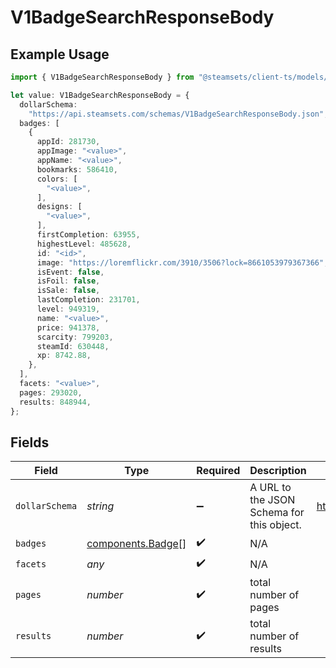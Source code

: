 # V1BadgeSearchResponseBody

## Example Usage

```typescript
import { V1BadgeSearchResponseBody } from "@steamsets/client-ts/models/components";

let value: V1BadgeSearchResponseBody = {
  dollarSchema:
    "https://api.steamsets.com/schemas/V1BadgeSearchResponseBody.json",
  badges: [
    {
      appId: 281730,
      appImage: "<value>",
      appName: "<value>",
      bookmarks: 586410,
      colors: [
        "<value>",
      ],
      designs: [
        "<value>",
      ],
      firstCompletion: 63955,
      highestLevel: 485628,
      id: "<id>",
      image: "https://loremflickr.com/3910/3506?lock=8661053979367366",
      isEvent: false,
      isFoil: false,
      isSale: false,
      lastCompletion: 231701,
      level: 949319,
      name: "<value>",
      price: 941378,
      scarcity: 799203,
      steamId: 630448,
      xp: 8742.88,
    },
  ],
  facets: "<value>",
  pages: 293020,
  results: 848944,
};
```

## Fields

| Field                                                            | Type                                                             | Required                                                         | Description                                                      | Example                                                          |
| ---------------------------------------------------------------- | ---------------------------------------------------------------- | ---------------------------------------------------------------- | ---------------------------------------------------------------- | ---------------------------------------------------------------- |
| `dollarSchema`                                                   | *string*                                                         | :heavy_minus_sign:                                               | A URL to the JSON Schema for this object.                        | https://api.steamsets.com/schemas/V1BadgeSearchResponseBody.json |
| `badges`                                                         | [components.Badge](../../models/components/badge.md)[]           | :heavy_check_mark:                                               | N/A                                                              |                                                                  |
| `facets`                                                         | *any*                                                            | :heavy_check_mark:                                               | N/A                                                              |                                                                  |
| `pages`                                                          | *number*                                                         | :heavy_check_mark:                                               | total number of pages                                            |                                                                  |
| `results`                                                        | *number*                                                         | :heavy_check_mark:                                               | total number of results                                          |                                                                  |